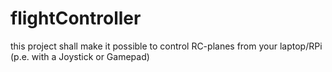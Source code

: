 # flightController
this project shall make it possible to control RC-planes from your laptop/RPi (p.e. with a Joystick or Gamepad)
